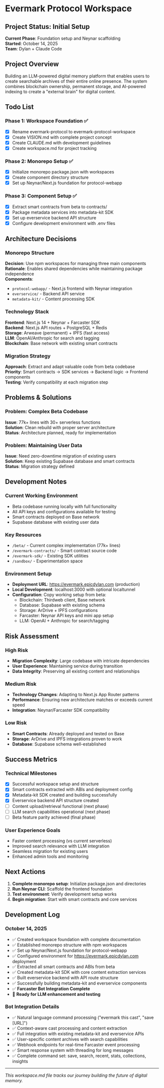 # Evermark Protocol Workspace

## Project Status: Initial Setup

**Current Phase**: Foundation setup and Neynar scaffolding  
**Started**: October 14, 2025  
**Team**: Dylan + Claude Code

## Project Overview

Building an LLM-powered digital memory platform that enables users to create searchable archives of their entire online presence. The system combines blockchain ownership, permanent storage, and AI-powered indexing to create a "external brain" for digital content.

## Todo List

### Phase 1: Workspace Foundation ✅
- [x] Rename evermark-protocol to evermark-protocol-workspace
- [x] Create VISION.md with complete project concept
- [x] Create CLAUDE.md with development guidelines
- [x] Create workspace.md for project tracking

### Phase 2: Monorepo Setup ✅
- [x] Initialize monorepo package.json with workspaces
- [x] Create component directory structure
- [x] Set up Neynar/Next.js foundation for protocol-webapp

### Phase 3: Component Setup ✅
- [x] Extract smart contracts from beta to contracts/
- [x] Package metadata services into metadata-kit SDK
- [x] Set up everservice backend API structure
- [x] Configure development environment with .env files

## Architecture Decisions

### Monorepo Structure
**Decision**: Use npm workspaces for managing three main components  
**Rationale**: Enables shared dependencies while maintaining package independence  
**Components**:
- `protocol-webapp/` - Next.js frontend with Neynar integration
- `everservice/` - Backend API service  
- `metadata-kit/` - Content processing SDK

### Technology Stack
**Frontend**: Next.js 14 + Neynar + Farcaster SDK  
**Backend**: Next.js API routes + PostgreSQL + Redis  
**Storage**: Arweave (permanent) + IPFS (fast access)  
**LLM**: OpenAI/Anthropic for search and tagging  
**Blockchain**: Base network with existing smart contracts

### Migration Strategy
**Approach**: Extract and adapt valuable code from beta codebase  
**Priority**: Smart contracts → SDK services → Backend logic → Frontend components  
**Testing**: Verify compatibility at each migration step

## Problems & Solutions

### Problem: Complex Beta Codebase
**Issue**: 77k+ lines with 30+ serverless functions  
**Solution**: Clean rebuild with proper server architecture  
**Status**: Architecture planned, ready for implementation

### Problem: Maintaining User Data
**Issue**: Need zero-downtime migration of existing users  
**Solution**: Keep existing Supabase database and smart contracts  
**Status**: Migration strategy defined

## Development Notes

### Current Working Environment
- Beta codebase running locally with full functionality
- All API keys and configurations available for testing
- Smart contracts deployed on Base network
- Supabase database with existing user data

### Key Resources
- `/beta/` - Current complex implementation (77k+ lines)
- `/evermark-contracts/` - Smart contract source code
- `/evermark-sdk/` - Existing SDK utilities
- `/sandbox/` - Experimentation space

### Environment Setup
- **Deployment URL**: https://evermark.epicdylan.com (production)
- **Local Development**: localhost:3000 with optional localtunnel
- **Configuration**: Copy working setup from beta:
  - Blockchain: Thirdweb client, Base network
  - Database: Supabase with existing schema
  - Storage: ArDrive + IPFS configurations  
  - Farcaster: Neynar API keys and mini app setup
  - LLM: OpenAI + Anthropic for search/tagging

## Risk Assessment

### High Risk
- **Migration Complexity**: Large codebase with intricate dependencies
- **User Experience**: Maintaining service during transition
- **Data Integrity**: Preserving all existing content and relationships

### Medium Risk  
- **Technology Changes**: Adapting to Next.js App Router patterns
- **Performance**: Ensuring new architecture matches or exceeds current speed
- **Integration**: Neynar/Farcaster SDK compatibility

### Low Risk
- **Smart Contracts**: Already deployed and tested on Base
- **Storage**: ArDrive and IPFS integrations proven to work
- **Database**: Supabase schema well-established

## Success Metrics

### Technical Milestones
- [x] Successful workspace setup and structure
- [x] Smart contracts extracted with ABIs and deployment config
- [x] Metadata-kit SDK created and building successfully
- [x] Everservice backend API structure created
- [ ] Content upload/retrieval functional (next phase)
- [ ] LLM search capabilities operational (next phase)
- [ ] Beta feature parity achieved (final phase)

### User Experience Goals
- Faster content processing (vs current serverless)
- Improved search relevance with LLM integration  
- Seamless migration for existing users
- Enhanced admin tools and monitoring

## Next Actions

1. **Complete monorepo setup**: Initialize package.json and directories
2. **Run Neynar CLI**: Scaffold the frontend foundation
3. **Test environment**: Verify development setup works
4. **Begin migration**: Start with smart contracts and core services

## Development Log

### October 14, 2025
- ✅ Created workspace foundation with complete documentation
- ✅ Established monorepo structure with npm workspaces  
- ✅ Set up Neynar/Next.js foundation for protocol-webapp
- ✅ Configured environment for https://evermark.epicdylan.com deployment
- ✅ Extracted all smart contracts and ABIs from beta
- ✅ Created metadata-kit SDK with core content extraction services
- ✅ Built everservice backend with API route structure
- ✅ Successfully building metadata-kit and everservice components
- ✅ **Farcaster Bot Integration Complete**
- 🎯 **Ready for LLM enhancement and testing**

### Bot Integration Details
- ✅ Natural language command processing ("evermark this cast", "save [URL]")
- ✅ Context-aware cast processing and content extraction  
- ✅ Full integration with existing metadata-kit and everservice APIs
- ✅ User-specific content archives with search capabilities
- ✅ Webhook endpoints for real-time Farcaster event processing
- ✅ Smart response system with threading for long messages
- ✅ Complete command set: save, search, recent, stats, collections, insights

---

*This workspace.md file tracks our journey building the future of digital memory.*